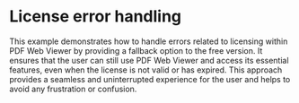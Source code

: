 # License error handling

This example demonstrates how to handle errors related to licensing within PDF Web Viewer by providing a fallback option to the free version. It ensures that the user can still use PDF Web Viewer and access its essential features, even when the license is not valid or has expired. This approach provides a seamless and uninterrupted experience for the user and helps to avoid any frustration or confusion.
